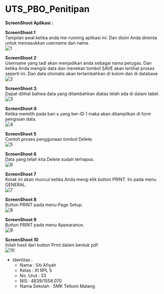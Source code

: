# UTS_PBO_Penitipan

**ScreenShoot Aplikasi :**

**ScreenShoot 1** <br>
Tampilan awal ketika anda me-running aplikasi ini. Dan disini Anda diminta untuk memasukkan username dan nama.<br>
![1](https://github.com/sitiafiyah/UTS_PBO_Penitipan/blob/master/1.JPG)

**ScreenShoot 2** <br>
Username yang tadi akan menjadikan anda sebagai nama petugas. Dan ketika Anda mengisi data dan menekan tombol SAVE akan
terlihat proses seperti ini. Dan data otomatis akan tertambahkan di kolom dan di database <br>
![2](https://github.com/sitiafiyah/UTS_PBO_Penitipan/blob/master/2.JPG)

**ScreenShoot 3** <br>
Dapat dilihat bahwa data yang ditambahkan diatas telah ada di dalam tabel. <br>
![3](https://github.com/sitiafiyah/UTS_PBO_Penitipan/blob/master/3.JPG)

**ScreenShoot 4** <br>
Ketika memilih pada bari s yang ber-ID 1 maka akan ditampilkan di form pengisian data. <br>
![4](https://github.com/sitiafiyah/UTS_PBO_Penitipan/blob/master/4.JPG)

**ScreenShoot 5** <br>
Contoh proses penggunaan tombol Delete. <br>
![5](https://github.com/sitiafiyah/UTS_PBO_Penitipan/blob/master/5.JPG)

**ScreenShoot 6** <br>
Data yang telah kita Delete sudah terhapus. <br>
![6](https://github.com/sitiafiyah/UTS_PBO_Penitipan/blob/master/6.JPG)

**ScreenShoot 7** <br>
Kotak ini akan muncul ketika Anda meng-klik button PRINT. Ini pada menu GENERAL. <br>
![7](https://github.com/sitiafiyah/UTS_PBO_Penitipan/blob/master/7.JPG)

**ScreenShoot 8** <br>
Button PRINT pada menu Page Setup. <br>
![8](https://github.com/sitiafiyah/UTS_PBO_Penitipan/blob/master/8.JPG)

**ScreenShoot 9** <br>
Button PRINT pada menu Appearance. <br>
![9](https://github.com/sitiafiyah/UTS_PBO_Penitipan/blob/master/9.JPG)

**ScreenShoot 10** <br>
Inilah hasil dari button Print dalam bentuk pdf. <br>
![10](https://github.com/sitiafiyah/UTS_PBO_Penitipan/blob/master/10.JPG)

* Identitas : 
    * Nama : Siti Afiyah 
    * Kelas : XI RPL 5 
    * No. Urut : 33 
    * NIS : 4839/1558.070 
    * Nama Sekolah : SMK Telkom Malang
